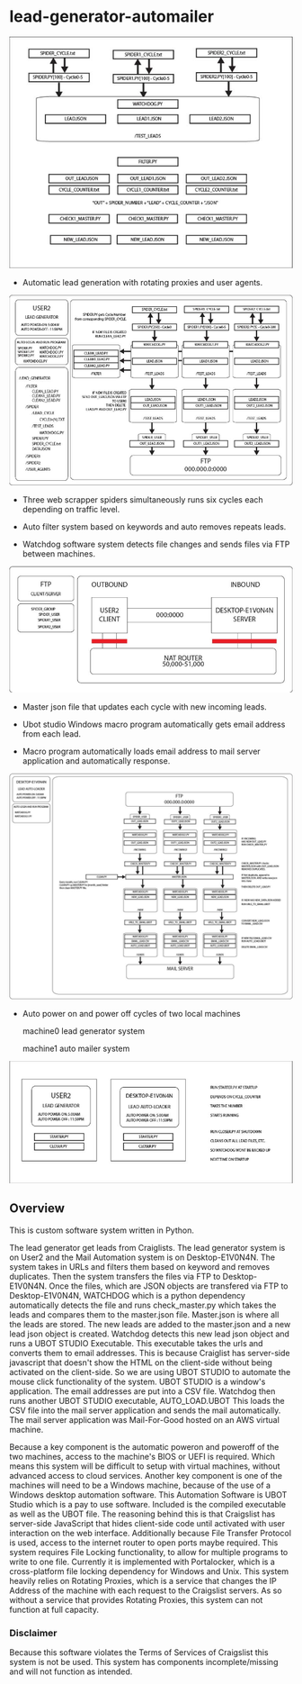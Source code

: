 # lead-generator-automailer

![overview](img/lead-03.jpg)

- Automatic lead generation with rotating proxies and user agents.

![overview](img/lead-02.jpg)

- Three web scrapper spiders simultaneously runs six cycles each depending on traffic level.

- Auto filter system based on keywords and auto removes repeats leads.

- Watchdog software system detects file changes and sends files via FTP between machines.

![overview](img/lead-05.jpg)

- Master json file that updates each cycle with new incoming leads.

- Ubot studio Windows macro program automatically gets email address from each lead.

- Macro program automatically loads email address to mail server application and automatically response.

![overview](img/lead-01.jpg)

- Auto power on and power off cycles of two local machines

    machine0 lead generator system
    
    machine1 auto mailer system

![overview](img/lead-04.jpg)

## Overview

This is custom software system written in Python. 

The lead generator get leads from Craiglists. The lead generator system is on User2 and the Mail Automation system is on Desktop-E1V0N4N. The system takes in URLs and filters them based on keyword and removes duplicates. Then the system transfers the files via FTP to Desktop-E1V0N4N. Once the files, which are JSON objects are transfered via FTP to Desktop-E1V0N4N, WATCHDOG which is a python dependency automatically detects the file and runs check_master.py which takes the leads and compares them to the master.json file. Master.json is where all the leads are stored. The new leads are added to the master.json and a new lead json object is created. Watchdog detects this new lead json object and runs a UBOT STUDIO Executable. This executable takes the urls and converts them to email addresses. This is because Craiglist has server-side javascript that doesn't show the HTML on the client-side without being activated on the client-side. So we are using UBOT STUDIO to automate the mouse click functionality of the system. UBOT STUDIO is a window's application. The email addresses are put into a CSV file. Watchdog then runs another UBOT STUDIO executable, AUTO_LOAD.UBOT This loads the CSV file into the mail server application and sends the mail automatically. The mail server application was Mail-For-Good hosted on an AWS virtual machine.

Because a key component is the automatic poweron and poweroff of the two machines, access to the machine's BIOS or UEFI is required. Which means this system will be difficult to setup with virtual machines, without advanced access to cloud services. Another key component is one of the machines will need to be a Windows machine, because of the use of a Windows desktop automation software. This Automation Software is UBOT Studio which is a pay to use software. Included is the compiled executable as well as the UBOT file. The reasoning behind this is that Craigslist has server-side JavaScript that hides client-side code until activated with user interaction on the web interface. Additionally because File Transfer Protocol is used, access to the internet router to open ports maybe required. This system requires File Locking functionality, to allow for multiple programs to write to one file. Currently it is implemented with Portalocker, which is a cross-platform file locking dependency for Windows and Unix. This system heavily relies on Rotating Proxies, which is a service that changes the IP Address of the machine with each request to the Craigslist servers. As so without a service that provides Rotating Proxies, this system can not function at full capacity.

### Disclaimer

Because this software violates the Terms of Services of Craigslist this system is not be used. This system has components incomplete/missing and will not function as intended.